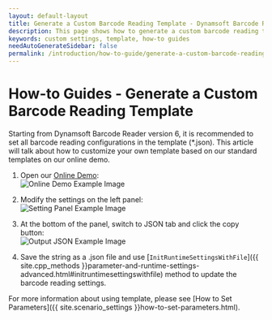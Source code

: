```yaml
---
layout: default-layout
title: Generate a Custom Barcode Reading Template - Dynamsoft Barcode Reader How-to Guides
description: This page shows how to generate a custom barcode reading template.
keywords: custom settings, template, how-to guides
needAutoGenerateSidebar: false
permalink: /introduction/how-to-guide/generate-a-custom-barcode-reading-template.html
---
```



# How-to Guides - Generate a Custom Barcode Reading Template    


Starting from Dynamsoft Barcode Reader version 6, it is recommended to set all barcode reading configurations in the template (*.json). This article will talk about how to customize your own template based on our standard templates on our online demo.    


1. Open our [Online Demo](https://demo6.dynamsoft.com/barcode-reader/):    
    ![Online Demo Example Image][1]     

2. Modify the settings on the left panel:     
    ![Setting Panel Example Image][2]     

3. At the bottom of the panel, switch to JSON tab and click the copy button:    
    ![Output JSON Example Image][3]     

4. Save the string as a .json file and use [`InitRuntimeSettingsWithFile`]({{ site.cpp_methods }}parameter-and-runtime-settings-advanced.html#initruntimesettingswithfile) method to update the barcode reading settings.    



For more information about using template, please see [How to Set Parameters]({{ site.scenario_settings }}how-to-set-parameters.html).    



[1]: assets/generate-a-custom-barcode-reading-template/online-demo.png

[2]: assets/generate-a-custom-barcode-reading-template/settings-panel.png

[3]: assets/generate-a-custom-barcode-reading-template/copy-button.png
